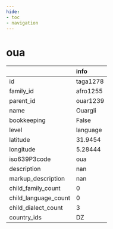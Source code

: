 ```yaml
---
hide:
- toc
- navigation
---
```

# oua
|                      | info     |
|:---------------------|:---------|
| id                   | taga1278 |
| family_id            | afro1255 |
| parent_id            | ouar1239 |
| name                 | Ouargli  |
| bookkeeping          | False    |
| level                | language |
| latitude             | 31.9454  |
| longitude            | 5.28444  |
| iso639P3code         | oua      |
| description          | nan      |
| markup_description   | nan      |
| child_family_count   | 0        |
| child_language_count | 0        |
| child_dialect_count  | 3        |
| country_ids          | DZ       |